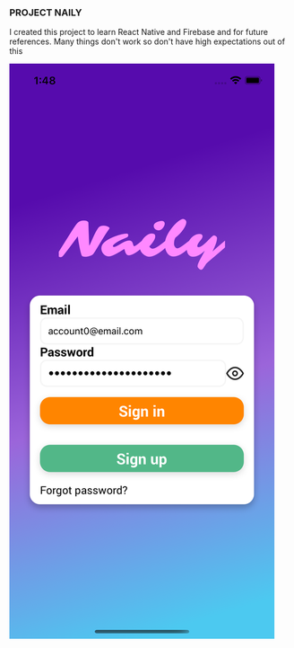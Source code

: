 ### PROJECT NAILY

I created this project to learn React Native and Firebase and for future references. Many things don't work so don't have high expectations out of this 

![Screenshot](./images/img1.png)

